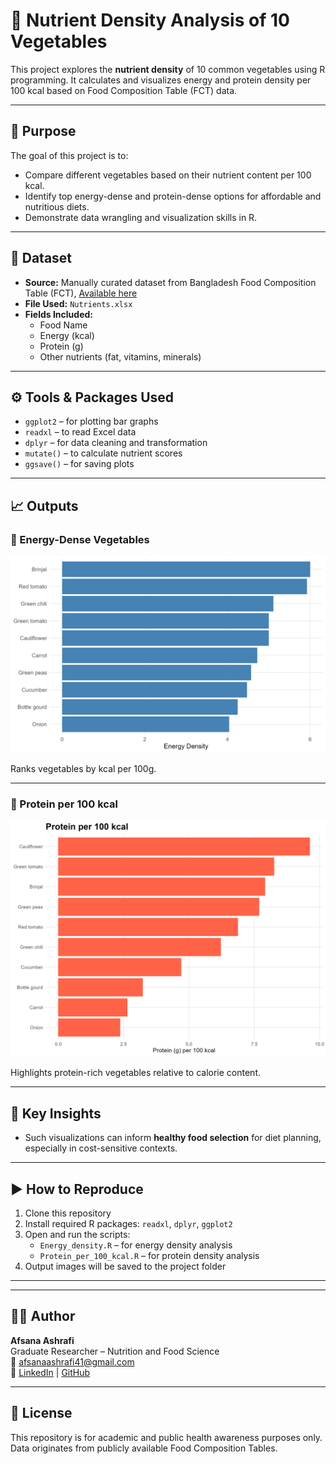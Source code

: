 # 🥦 Nutrient Density Analysis of 10 Vegetables

This project explores the **nutrient density** of 10 common vegetables using R programming. It calculates and visualizes energy and protein density per 100 kcal based on Food Composition Table (FCT) data.

---

## 📌 Purpose

The goal of this project is to:
- Compare different vegetables based on their nutrient content per 100 kcal.
- Identify top energy-dense and protein-dense options for affordable and nutritious diets.
- Demonstrate data wrangling and visualization skills in R.

---

## 📂 Dataset

- **Source:** Manually curated dataset from Bangladesh Food Composition Table (FCT), [Available here](https://www.researchgate.net/publication/268520007_Food_Composition_Table_for_Bangladesh)
- **File Used:** `Nutrients.xlsx`
- **Fields Included:**
  - Food Name  
  - Energy (kcal)  
  - Protein (g)  
  - Other nutrients (fat, vitamins, minerals)

---

## ⚙️ Tools & Packages Used

- `ggplot2` – for plotting bar graphs  
- `readxl` – to read Excel data  
- `dplyr` – for data cleaning and transformation  
- `mutate()` – to calculate nutrient scores  
- `ggsave()` – for saving plots

---

## 📈 Outputs

### 🔹 Energy-Dense Vegetables  
![Energy Density](energy_density_top10.png)

Ranks vegetables by kcal per 100g.

---

### 🔹 Protein per 100 kcal 
![Protein Density](protein_per_100kcal_all.png)

Highlights protein-rich vegetables relative to calorie content.

---

## 🧠 Key Insights
- Such visualizations can inform **healthy food selection** for diet planning, especially in cost-sensitive contexts.

---

## ▶️ How to Reproduce

1. Clone this repository  
2. Install required R packages: `readxl`, `dplyr`, `ggplot2`  
3. Open and run the scripts:
   - `Energy_density.R` – for energy density analysis
   - `Protein_per_100_kcal.R` – for protein density analysis  
4. Output images will be saved to the project folder

---


---

## 👩‍💻 Author

**Afsana Ashrafi**  
Graduate Researcher – Nutrition and Food Science  
📧 afsanaashrafi41@gmail.com  
🔗 [LinkedIn](https://www.linkedin.com/in/afsana-ashrafi-a3475119a/) | [GitHub](https://github.com/ashrafi-bd)

---

## 📘 License

This repository is for academic and public health awareness purposes only. Data originates from publicly available Food Composition Tables.


